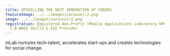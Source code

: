 ```yaml
---
title: UPSKILLING THE NEXT GENERATION OF CODERS
featureImage: ../../images/carousel/2.png
image: ../../images/carousel/2.png
registration: Registered Non-Profit (Mobile Applications Laboratory NPC) & Level
  1 B-BBEE Skills & ESD Provider
---
```


mLab nurtures tech-talent, accelerates start-ups and creates technologies for social change.
